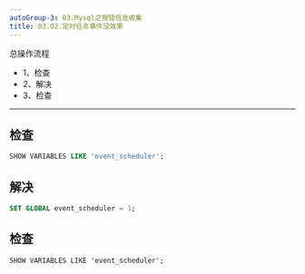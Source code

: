 ```yaml
---
autoGroup-3: 03.Mysql之报错信息收集
title: 03.02.定时任务事件没效果
---
```


总操作流程
- 1、检查
- 2、解决
- 3、检查

***

## 检查

```sql
SHOW VARIABLES LIKE 'event_scheduler';
```

## 解决

```sql
SET GLOBAL event_scheduler = 1;
```


## 检查

```
SHOW VARIABLES LIKE 'event_scheduler';
```
